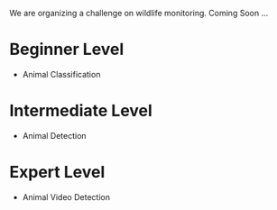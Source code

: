 We are organizing a challenge on wildlife monitoring. Coming Soon ...

# Beginner Level
* Animal Classification

# Intermediate Level
* Animal Detection

# Expert Level
* Animal Video Detection
